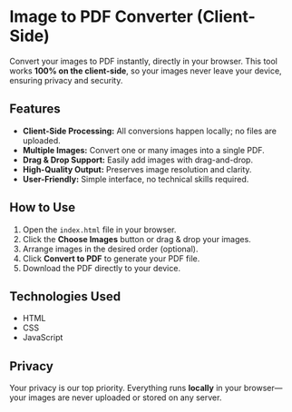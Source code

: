 # Image to PDF Converter (Client-Side)

Convert your images to PDF instantly, directly in your browser. This tool works **100% on the client-side**, so your images never leave your device, ensuring privacy and security.

## Features

- **Client-Side Processing:** All conversions happen locally; no files are uploaded.  
- **Multiple Images:** Convert one or many images into a single PDF.  
- **Drag & Drop Support:** Easily add images with drag-and-drop.  
- **High-Quality Output:** Preserves image resolution and clarity.  
- **User-Friendly:** Simple interface, no technical skills required.  

## How to Use

1. Open the `index.html` file in your browser.  
2. Click the **Choose Images** button or drag & drop your images.  
3. Arrange images in the desired order (optional).  
4. Click **Convert to PDF** to generate your PDF file.  
5. Download the PDF directly to your device.


## Technologies Used

- HTML  
- CSS  
- JavaScript  

## Privacy

Your privacy is our top priority. Everything runs **locally** in your browser—your images are never uploaded or stored on any server.
